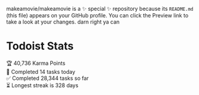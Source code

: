 makeamovie/makeamovie is a ✨ special ✨ repository because its `README.md` (this file) appears on your GitHub profile.
You can click the Preview link to take a look at your changes. darn right ya can

# Todoist Stats

<!-- TODO-IST:START -->
🏆  40,736 Karma Points           
🌸  Completed 14 tasks today           
✅  Completed 28,344 tasks so far           
⏳  Longest streak is 328 days
<!-- TODO-IST:END -->
